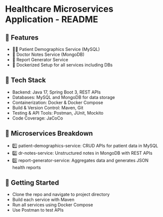 # Healthcare Microservices Application - README

## 📌 Features
-  🧑‍⚕️ Patient Demographics Service (MySQL)
-  📓 Doctor Notes Service (MongoDB)
-  📄 Report Generator Service
-  🐳 Dockerized Setup for all services including DBs

## 🔧 Tech Stack
-  Backend: Java 17, Spring Boot 3, REST APIs
-  Databases: MySQL and MongoDB for data storage
-  Containerization: Docker & Docker Compose
-  Build & Version Control: Maven, Git
-  Testing & API Tools: Postman, JUnit, Mockito
-  Code Coverage: JaCoCo
  
## 🧱 Microservices Breakdown
-  1️⃣ patient-demographics-service: CRUD APIs for patient data in MySQL
-  2️⃣ dr-notes-service: Unstructured notes in MongoDB with REST APIs
-  3️⃣ report-generator-service: Aggregates data and generates JSON health reports

## 🚀 Getting Started
-  Clone the repo and navigate to project directory
-  Build each service with Maven
-  Run all services using Docker Compose
-  Use Postman to test APIs
